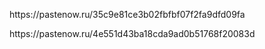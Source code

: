 <p>https://pastenow.ru/35c9e81ce3b02fbfbf07f2fa9dfd09fa</p>
<p>https://pastenow.ru/4e551d43ba18cda9ad0b51768f20083d</p>
